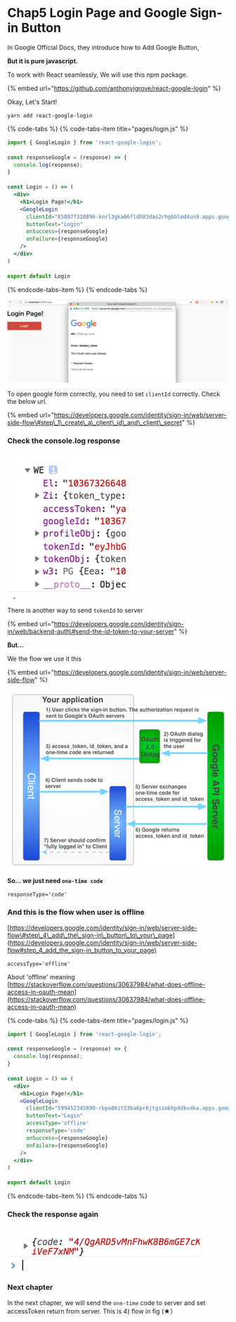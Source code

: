 # Chap5 Login Page and Google Sign-in Button

In Google Official Docs, they introduce how to Add Google Button,

**But it is pure javascript.**

To work with React seamlessly, We will use this npm package.

{% embed url="https://github.com/anthonyjgrove/react-google-login" %}

Okay, Let's Start!



```text
yarn add react-google-login
```



{% code-tabs %}
{% code-tabs-item title="pages/login.js" %}
```jsx
import { GoogleLogin } from 'react-google-login';

const responseGoogle = (response) => {
  console.log(response);
}

const Login = () => (
  <div>
    <h1>Login Page!</h1>
    <GoogleLogin
      clientId="658977310896-knrl3gka66fldh83dao2rhgbblmd4un9.apps.googleusercontent.com"
      buttonText="Login"
      onSuccess={responseGoogle}
      onFailure={responseGoogle}
    />
  </div>
)

export default Login
```
{% endcode-tabs-item %}
{% endcode-tabs %}



![](.gitbook/assets/sukurnshotto-2018-08-21-124440.png)

To open google form correctly, you need to set `clientId` correctly. Check the below url.

{% embed url="https://developers.google.com/identity/sign-in/web/server-side-flow\#step\_1\_create\_a\_client\_id\_and\_client\_secret" %}



### Check the console.log response

![](.gitbook/assets/sukurnshotto-2018-08-21-125221.png)



There is another way to send `tokenId` to server 

{% embed url="https://developers.google.com/identity/sign-in/web/backend-auth\#send-the-id-token-to-your-server" %}



**But...**

We the flow we use it this 

{% embed url="https://developers.google.com/identity/sign-in/web/server-side-flow" %}

![\(&#x2605;\) Google Sign in Flow](.gitbook/assets/image%20%281%29.png)

**So... we just need `one-time code`**



```text
responseType='code'
```



### And this is the flow when user is offline

[https://developers.google.com/identity/sign-in/web/server-side-flow\#step\_4\_add\_the\_sign-in\_button\_to\_your\_page](https://developers.google.com/identity/sign-in/web/server-side-flow#step_4_add_the_sign-in_button_to_your_page)

```text
accessType='offline'
```

About 'offline' meaning [https://stackoverflow.com/questions/30637984/what-does-offline-access-in-oauth-mean](https://stackoverflow.com/questions/30637984/what-does-offline-access-in-oauth-mean)



{% code-tabs %}
{% code-tabs-item title="pages/login.js" %}
```jsx
import { GoogleLogin } from 'react-google-login';

const responseGoogle = (response) => {
  console.log(response);
}

const Login = () => (
  <div>
    <h1>Login Page!</h1>
    <GoogleLogin
      clientId="599452345899-rbpa86it53ba6pr6jtgsimbhpddkvdka.apps.googleusercontent.com"
      buttonText="Login"
      accessType='offline'
      responseType='code'
      onSuccess={responseGoogle}
      onFailure={responseGoogle}
    />
  </div>
)

export default Login
```
{% endcode-tabs-item %}
{% endcode-tabs %}

### Check the response again 

![](.gitbook/assets/sukurnshotto-2018-08-21-131152.png)



### Next chapter

In the next chapter, we will send the `one-time` code to server and set accessToken return from server. This is 4\) flow in fig \(★） 



